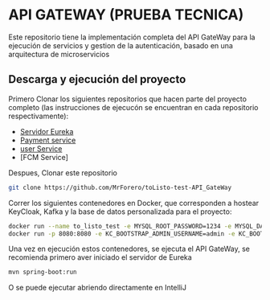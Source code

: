 # API GATEWAY (PRUEBA TECNICA)

Este repositorio tiene la implementación completa del API GateWay para la ejecución de servicios y gestion de la autenticación, basado en una arquitectura de microservicios

## Descarga y ejecución del proyecto

Primero Clonar los siguientes repositorios que hacen parte del proyecto completo (las instrucciones de ejecucón se encuentran en cada repositorio respectivamente):
  * [Servidor Eureka](https://github.com/MrForero/toListo-test-EurekaServer)
  * [Payment service](https://github.com/MrForero/toListo-test-PaymentService)
  * [user Service](https://github.com/MrForero/toListo-test-UserService)
  * [FCM Service]

Despues, Clonar este repositorio
```bash
git clone https://github.com/MrForero/toListo-test-API_GateWay
```

Correr los siguientes contenedores en Docker, que corresponden a hostear KeyCloak, Kafka y la base de datos personalizada para el proyecto:

```bash
docker run --name to_listo_test -e MYSQL_ROOT_PASSWORD=1234 -e MYSQL_DATABASE=test -p 3306:3306 -d mysql:latest
docker run -p 8080:8080 -e KC_BOOTSTRAP_ADMIN_USERNAME=admin -e KC_BOOTSTRAP_ADMIN_PASSWORD=admin quay.io/keycloak/keycloak:latest start-dev
```

Una vez en ejecución estos contenedores, se ejecuta el API GateWay, se recomienda primero aver iniciado el servidor de Eureka

```bash
mvn spring-boot:run
```

O se puede ejecutar abriendo directamente en IntelliJ
